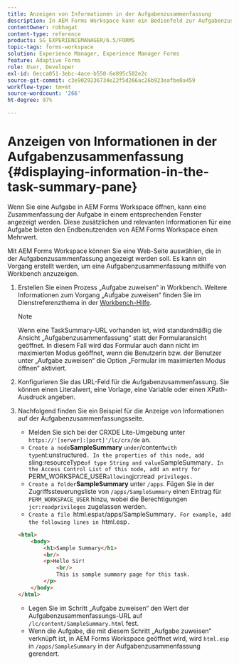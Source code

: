 ```yaml
---
title: Anzeigen von Informationen in der Aufgabenzusammenfassung
description: In AEM Forms Workspace kann ein Bedienfeld zur Aufgabenzusammenfassung konfiguriert werden, um die Aufgabe zusammenzufassen oder eine beliebige Web-Seite anzuzeigen.
contentOwner: robhagat
content-type: reference
products: SG_EXPERIENCEMANAGER/6.5/FORMS
topic-tags: forms-workspace
solution: Experience Manager, Experience Manager Forms
feature: Adaptive Forms
role: User, Developer
exl-id: 0ecca051-3ebc-4ace-b550-6e895c582e2c
source-git-commit: c3e9029236734e22f5d266ac26b923eafbe0a459
workflow-type: tm+mt
source-wordcount: '266'
ht-degree: 97%

---
```


# Anzeigen von Informationen in der Aufgabenzusammenfassung {#displaying-information-in-the-task-summary-pane}

Wenn Sie eine Aufgabe in AEM Forms Workspace öffnen, kann eine Zusammenfassung der Aufgabe in einem entsprechenden Fenster angezeigt werden. Diese zusätzlichen und relevanten Informationen für eine Aufgabe bieten den Endbenutzenden von AEM Forms Workspace einen Mehrwert.

Mit AEM Forms Workspace können Sie eine Web-Seite auswählen, die in der Aufgabenzusammenfassung angezeigt werden soll. Es kann ein Vorgang erstellt werden, um eine Aufgabenzusammenfassung mithilfe von Workbench anzuzeigen.

1. Erstellen Sie einen Prozess „Aufgabe zuweisen“ in Workbench. Weitere Informationen zum Vorgang „Aufgabe zuweisen“ finden Sie im Dienstreferenzthema in der [Workbench-Hilfe](https://help.adobe.com/de_DE/AEMForms/6.1/WorkbenchHelp/).

   >[!NOTE]
   >
   >Wenn eine TaskSummary-URL vorhanden ist, wird standardmäßig die Ansicht „Aufgabenzusammenfassung“ statt der Formularansicht geöffnet. In diesem Fall wird das Formular auch dann nicht im maximierten Modus geöffnet, wenn die Benutzerin bzw. der Benutzer unter „Aufgabe zuweisen“ die Option „Formular im maximierten Modus öffnen“ aktiviert.

1. Konfigurieren Sie das URL-Feld für die Aufgabenzusammenfassung. Sie können einen Literalwert, eine Vorlage, eine Variable oder einen XPath-Ausdruck angeben.
1. Nachfolgend finden Sie ein Beispiel für die Anzeige von Informationen auf der Aufgabenzusammenfassungsseite.

   * Melden Sie sich bei der CRXDE Lite-Umgebung unter `https://'[server]:[port]'/lc/crx/de` an.
   * `Create a node`**SampleSummary** ` under `/content` with type `nt:unstructured`. In the properties of this node, add `sling:resourceType` of type String and value `SampleSummary`. In the Access Control List of this node, add an entry for `PERM_WORKSPACE_USER` allowing `jcr:read` privileges.`
   * `Create a folder`**SampleSummary** unter `/apps`. Fügen Sie in der Zugriffssteuerungsliste von `/apps/SampleSummary` einen Eintrag für `PERM_WORKSPACE_USER` hinzu, wobei die Berechtigungen `jcr:readprivileges` zugelassen werden.
   * `Create a file `html.esp` at `/apps/SampleSummary`. For example, add the following lines in `html.esp`.`

   ```html
   <html>
       <body>
           <h1>Sample Summary</h1>
           <br/>
           <p>Hello Sir!
               <br/>
               This is sample summary page for this task.
           </p>
       </body>
   </html>
   ```

   * Legen Sie im Schritt „Aufgabe zuweisen“ den Wert der Aufgabenzusammenfassungs-URL auf `/lc/content/SampleSummary.html` fest.
   * Wenn die Aufgabe, die mit diesem Schritt „Aufgabe zuweisen“ verknüpft ist, in AEM Forms Workspace geöffnet wird, wird `html.esp` in `/apps/SampleSummary` in der Aufgabenzusammenfassung gerendert.
